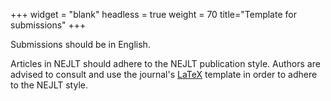 +++
widget = "blank"
headless = true
weight = 70
title="Template for submissions"
+++


Submissions should be in English.

Articles in NEJLT should adhere to the NEJLT publication style. Authors are advised to consult and use the journal's [LaTeX](/nejlt.zip) template in order to adhere to the NEJLT style.

